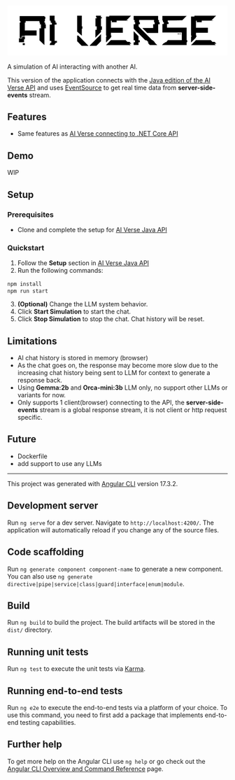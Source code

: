 ![](./src/assets/ai-verse-logo.png)

A simulation of AI interacting with another AI.

This version of the application connects with the [Java edition of the AI Verse API](https://github.com/robertmok/ai-verse-api-java) and uses [EventSource](https://developer.mozilla.org/en-US/docs/Web/API/EventSource) to get real time data from **server-side-events** stream.

## Features

- Same features as [AI Verse connecting to .NET Core API](https://github.com/robertmok/ai-verse)

## Demo

WIP

## Setup

### Prerequisites

- Clone and complete the setup for [AI Verse Java API](https://github.com/robertmok/ai-verse-api-java?tab=readme-ov-file)

### Quickstart

1. Follow the **Setup** section in  [AI Verse Java API](https://github.com/robertmok/ai-verse-api-java?tab=readme-ov-file)
2. Run the following commands:
```
npm install
npm run start
```
3. **(Optional)** Change the LLM system behavior.
4. Click **Start Simulation** to start the chat.
5. Click **Stop Simulation** to stop the chat. Chat history will be reset.

## Limitations

- AI chat history is stored in memory (browser)
- As the chat goes on, the response may become more slow due to the increasing chat history being sent to LLM for context to generate a response back.
- Using **Gemma:2b** and **Orca-mini:3b** LLM only, no support other LLMs or variants for now.
- Only supports 1 client(browser) connecting to the API, the **server-side-events** stream is a global response stream, it is not client or http request specific. 

## Future

- Dockerfile
- add support to use any LLMs

-----

This project was generated with [Angular CLI](https://github.com/angular/angular-cli) version 17.3.2.

## Development server

Run `ng serve` for a dev server. Navigate to `http://localhost:4200/`. The application will automatically reload if you change any of the source files.

## Code scaffolding

Run `ng generate component component-name` to generate a new component. You can also use `ng generate directive|pipe|service|class|guard|interface|enum|module`.

## Build

Run `ng build` to build the project. The build artifacts will be stored in the `dist/` directory.

## Running unit tests

Run `ng test` to execute the unit tests via [Karma](https://karma-runner.github.io).

## Running end-to-end tests

Run `ng e2e` to execute the end-to-end tests via a platform of your choice. To use this command, you need to first add a package that implements end-to-end testing capabilities.

## Further help

To get more help on the Angular CLI use `ng help` or go check out the [Angular CLI Overview and Command Reference](https://angular.io/cli) page.
